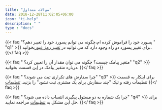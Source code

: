 ```yaml
---
title: "سوالات متداول"
date: 2018-12-28T11:02:05+06:00
icon: "ti-help"
description: " "
type : "docs"
---
```

{{< faq "پسورد خود را فراموش کرده ام،چگونه می توانم پسورد خود را تغییر دهم؟ " "q1" >}}
 برای تغییر  پسورد دو راه وجود دارد که می توانید در [تغییر رمز عبور](../administrator/advicer/#تغییر-رمز-عبور)بخوانید.
{{</ faq >}}

{{< faq " متغیر پیامک چیست؟ چگونه می توان مقدار آن را تعیین کرد؟" "q2" >}}
درباره متغیر پیامک در  [این](../administrator/advicer/#تنظیمات) قسمت بخوانید.
{{</ faq >}}

{{< faq " چرا سفارش های تکراری ثبت می شوند؟" "q3" >}}
 برای اینکار به قسمت تنظیمات رفته و تیک "چند سفارش برای یک مشتری ثبت نشود" را بزنید. [تنظیمات](../administrator/organizer/#تنظیمات)
{{</ faq >}}

{{< faq " چرا یک شماره به دو مسئول پیگیری انتساب داده می شود؟" "q4" >}}
 برای حل این مشکل به [تنظیمات](../administrator/organizer/#تنظیمات) مراجعه نمایید.
{{</ faq >}}

